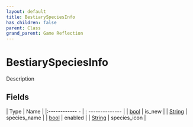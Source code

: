 ```yaml
---
layout: default
title: BestiarySpeciesInfo
has_children: false
parent: Class
grand_parent: Game Reflection
---
```

# BestiarySpeciesInfo
Description 

## Fields
| Type | Name |
|:------------ - | : -------------- |
| [bool](game-reflection/components/bool.md) | is_new |
| [String](game-reflection/components/string.md) | species_name |
| [bool](game-reflection/components/bool.md) | enabled |
| [String](game-reflection/components/string.md) | species_icon |
